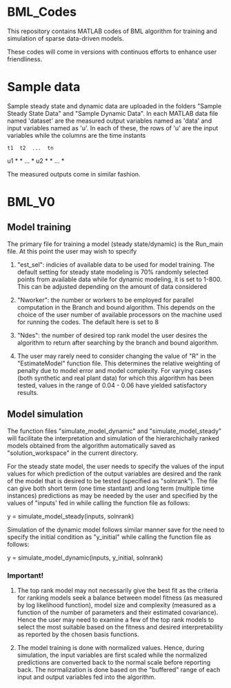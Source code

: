 # BML_Codes
This repository contains MATLAB codes of BML algorithm for training and simulation of sparse data-driven models. 

These codes will come in versions with continuos efforts to enhance user friendliness.

# Sample data
Sample steady state and dynamic data are uploaded in the folders "Sample Steady State Data" and "Sample Dynamic Data".
In each MATLAB data file named 'dataset' are the measured output variables named as 'data' and input variables named as 'u'.
In each of these, the rows of 'u' are the input variables while the columns are the time instants

    t1  t2  ...  tn
u1  *    *  ...  *
u2  *    *  ...  *

The measured outputs come in similar fashion.


# BML_V0
## Model training
The primary file for training a model (steady state/dynamic) is the Run_main file. At this point the user may wish to specify
1. "est_sel": indicies of available data to be used for model training. The default setting for steady state modeling is 70% randomly selected points from available data while for dynamic modeling, it is set to 1-800. This can be adjusted depending on the amount of data considered

2. "Nworker": the number or workers to be employed for parallel computation in the Branch and bound algorithm. This depends on the choice of the user number of available processors on the machine used for running the codes. The default here is set to 8

3. "Ndes": the number of desired top rank model the user desires the algorithm to return after searching by the branch and bound algorithm.

4. The user may rarely need to consider changing the value of "R" in the "EstimateModel" function file. This determines the relative weighting of penalty due to model error and model complexity. For varying cases (both synthetic and real plant data) for which this algorithm has been tested, values in the range of 0.04 - 0.06 have yielded satisfactory results.

## Model simulation
The function files "simulate_model_dynamic" and "simulate_model_steady" will facilitate the interpretation and simulation of the hierarchichally ranked models obtained from the algorithm automatically saved as "solution_workspace" in the current directory.

For the steady state model, the user needs to specify the values of the input values for which prediction of the output variables are desired and the rank of the model that is desired to be tested (specified as "solnrank"). The file can give both short term (one time stantant) and long term (multiple time instances) predictions as may be needed by the user and specified by the values of "inputs' fed in while calling the function file as follows:

y = simulate_model_steady(inputs, solnrank)

Simulation of the dynamic model follows similar manner save for the need to specify the initial condition as "y_initial" while calling the function file as follows:

y = simulate_model_dynamic(inputs, y_initial, solnrank)

### Important!
1. The top rank model may not necessarily give the best fit as the criteria for ranking models seek a balance between model fitness (as measured by log likelihood function), model size and complexity (measured as a function of the number of parameters and their estimated covariance). Hence the user may need to examine a few of the top rank models to select the most suitable based on the fitness and desired interpretability as reported by the chosen basis functions.

2. The model training is done with normalized values. Hence, during simulation, the input variables are first scaled while the normalized predictions are converted back to the normal scale before reporting back. The normalization is done based on the "buffered" range of each input and output variables fed into the algorithm.



